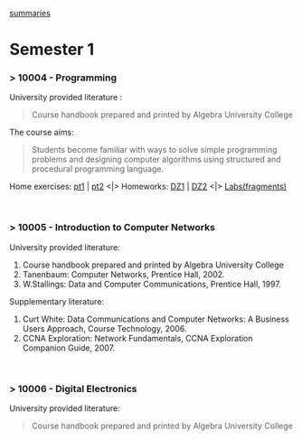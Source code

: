 [summaries](https://github.com/frainfreeze/studying/blob/master/university/skripte.md)

# Semester 1
### > 10004 - Programming 
University provided literature :
>    Course handbook prepared and printed by Algebra University College

The course aims:
> Students become familiar with ways to solve simple programming problems and designing computer algorithms using structured and procedural programming language.

Home exercises: [pt1](https://github.com/frainfreeze/studying/tree/master/university/10004-prog/home%20exercises%201) | [pt2](https://github.com/frainfreeze/studying/tree/master/university/10004-prog/home%20exercises%202)
   <|>   Homeworks: [DZ1](https://github.com/frainfreeze/studying/tree/master/university/10004-prog/homeworks/DZ1) | [DZ2](https://github.com/frainfreeze/studying/tree/master/university/10004-prog/homeworks/DZ2) 
   <|>   [Labs(fragments)](https://github.com/frainfreeze/studying/tree/master/university/10004-prog/labs)
   
<br>

### > 10005 - Introduction to Computer Networks 

University provided literature:

1. Course handbook prepared and printed by Algebra University College
2. Tanenbaum: Computer Networks, Prentice Hall, 2002.
3. W.Stallings: Data and Computer Communications, Prentice Hall, 1997.

Supplementary literature:

1. Curt White: Data Communications and Computer Networks: A Business Users Approach, Course Technology, 2006.
2. CCNA Exploration: Network Fundamentals, CCNA Exploration Companion Guide, 2007.

<br>

### > 10006 - Digital Electronics 
University provided literature:
> Course handbook prepared and printed by Algebra University College 
